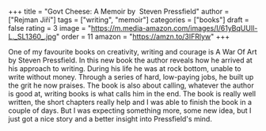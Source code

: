 +++
title = "Govt Cheese: A Memoir by  Steven Pressfield"
author = ["Rejman Jiří"]
tags = ["writing", "memoir"]
categories = ["books"]
draft = false
rating = 3
image = "https://m.media-amazon.com/images/I/61yBqUUIl-L._SL1360_.jpg"
order = 11
amazon = "https://amzn.to/3IFRlyw"
+++

One of my favourite books on creativity, writing and courage is A War Of Art by Steven Pressfield. In this new book the author reveals how he arrived at his approach to writing. During his life he was at rock bottom, unable to write without money. Through a series of hard, low-paying jobs, he built up the grit he now praises. The book is also about calling, whatever the author is good at, writing books is what calls him in the end. The book is really well written, the short chapters really help and I was able to finish the book in a couple of days. But I was expecting something more, some new idea, but I just got a nice story and a better insight into Pressfield's mind.

<!--more-->

